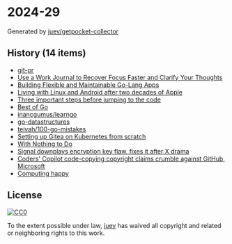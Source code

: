 # 2024-29

Generated by [juev/getpocket-collector](https://github.com/juev/getpocket-collector)

## History (14 items)

- [git-pr](https://pr.pico.sh/)
- [Use a Work Journal to Recover Focus Faster and Clarify Your Thoughts](https://news.ycombinator.com/item?id=40950584)
- [Building Flexible and Maintainable Go-Lang Apps](https://dev.to/dyaksaa_/building-flexible-and-maintainable-go-lang-apps-56kn)
- [Living with Linux and Android after two decades of Apple](https://world.hey.com/dhh/living-with-linux-and-android-after-two-decades-of-apple-4f730084)
- [Three important steps before jumping to the code](https://stebunov.com/three-steps/)
- [Best of Go](https://bestofgo.dev)
- [inancgumus/learngo](https://github.com/inancgumus/learngo#a-huge-number-of-go-examples-exercises-and-quizzes)
- [go-datastructures](https://github.com/Workiva/go-datastructures)
- [teivah/100-go-mistakes](https://github.com/teivah/100-go-mistakes)
- [Setting up Gitea on Kubernetes from scratch](https://xeiaso.net/vods/2024/gitea-k8s/)
- [With Nothing to Do](https://registerspill.thorstenball.com/p/with-nothing-to-do)
- [Signal downplays encryption key flaw, fixes it after X drama](https://www.bleepingcomputer.com/news/security/signal-downplays-encryption-key-flaw-fixes-it-after-x-drama/)
- [Coders' Copilot code-copying copyright claims crumble against GitHub, Microsoft](https://www.theregister.com/2024/07/08/github_copilot_dmca/)
- [Computing happy](https://michal.sapka.me/blog/2024/computing-happy/)

## License

[![CC0](https://mirrors.creativecommons.org/presskit/buttons/88x31/svg/cc-zero.svg)](https://creativecommons.org/publicdomain/zero/1.0/)

To the extent possible under law, [juev](https://github.com/juev) has waived all copyright and related or neighboring rights to this work.
